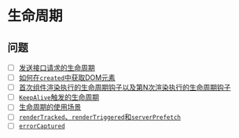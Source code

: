 # 生命周期

## 问题

- [ ] [发送接口请求的生命周期]()
- [ ] [如何在`created`中获取DOM元素]()
- [ ] [首次组件渲染执行的生命周期钩子以及第N次渲染执行的生命周期钩子]()
- [ ] [`KeepAlive`触发的生命周期]()
- [ ] [生命周期的使用场景]()
- [ ] [`renderTracked`、`renderTriggered`和`serverPrefetch`]()
- [ ] [`errorCaptured`]()
